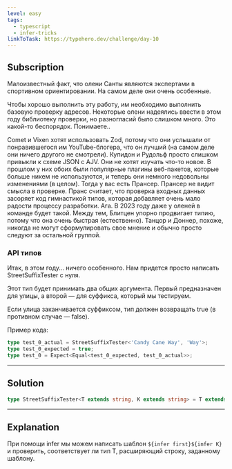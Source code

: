 ```yaml
---
level: easy
tags:
  - typescript
  - infer-tricks
linkToTask: https://typehero.dev/challenge/day-10
---
```

## Subscription

Малоизвестный факт, что олени Санты являются экспертами в спортивном ориентировании. На самом деле они очень особенные.

Чтобы хорошо выполнить эту работу, им необходимо выполнить базовую проверку адресов. Некоторые олени надеялись ввести в этом году библиотеку проверки, но разногласий было слишком много. Это какой-то беспорядок. Понимаете..

Comet и Vixen хотят использовать Zod, потому что они услышали от понравившегося им YouTube-блогера, что он лучший (на самом деле они ничего другого не смотрели).
Купидон и Рудольф просто слишком привыкли к схеме JSON с AJV. Они не хотят изучать что-то новое. В прошлом у них обоих были популярные плагины веб-пакетов, которые больше никем не используются, и теперь они немного недовольны изменениями (в целом).
Тогда у вас есть Прансер. Прансер не видит смысла в проверке. Пранс считает, что проверка входных данных засоряет код гимнастикой типов, которая добавляет очень мало радости процессу разработки. Ага. В 2023 году даже у оленей в команде будет такой.
Между тем, Блитцен упорно продвигает типию, потому что она очень быстрая (естественно).
Танцор и Доннер, похоже, никогда не могут сформулировать свое мнение и обычно просто следуют за остальной группой.

### API типов

Итак, в этом году... ничего особенного. Нам придется просто написать StreetSuffixTester с нуля.

Этот тип будет принимать два общих аргумента. Первый предназначен для улицы, а второй — для суффикса, который мы тестируем.

Если улица заканчивается суффиксом, тип должен возвращать true (в противном случае — false).

Пример кода:

```typescript
type test_0_actual = StreetSuffixTester<'Candy Cane Way', 'Way'>;
type test_0_expected = true;
type test_0 = Expect<Equal<test_0_expected, test_0_actual>>;
```

---
## Solution

```typescript
type StreetSuffixTester<T extends string, K extends string> = T extends `${infer first}${K}` ? true : false;
```

---
## Explanation

При помощи infer мы можем написать шаблон `${infer first}${infer K}` и проверить, соответствует ли тип T, расширяющий строку, заданному шаблону.